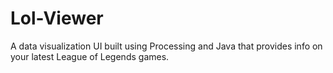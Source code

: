 # Lol-Viewer
A data visualization UI built using Processing and Java that provides info on your latest League of Legends games.
